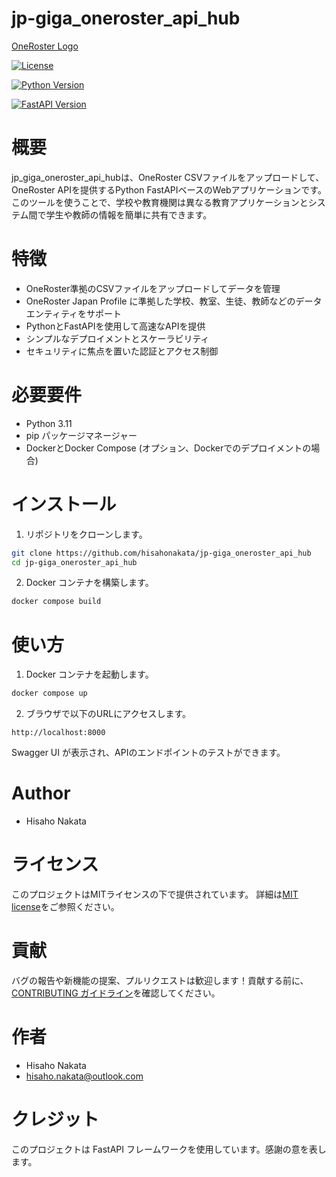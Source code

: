 # jp-giga_oneroster_api_hub

[OneRoster Logo](https://www.imsglobal.org/activity/onerosterlis)

[![License](https://img.shields.io/badge/License-MIT-blue.svg)](https://opensource.org/licenses/MIT)

[![Python Version](https://img.shields.io/badge/python-3.11-blue.svg)](https://www.python.org/downloads/release/python-311/)

[![FastAPI Version](https://img.shields.io/badge/fastapi-0.68.0-blue.svg)](https://fastapi.tiangolo.com/)

# 概要
jp_giga_oneroster_api_hubは、OneRoster CSVファイルをアップロードして、OneRoster APIを提供するPython FastAPIベースのWebアプリケーションです。このツールを使うことで、学校や教育機関は異なる教育アプリケーションとシステム間で学生や教師の情報を簡単に共有できます。

# 特徴

- OneRoster準拠のCSVファイルをアップロードしてデータを管理
- OneRoster Japan Profile に準拠した学校、教室、生徒、教師などのデータエンティティをサポート
- PythonとFastAPIを使用して高速なAPIを提供
- シンプルなデプロイメントとスケーラビリティ
- セキュリティに焦点を置いた認証とアクセス制御
# 必要要件

- Python 3.11
- pip パッケージマネージャー
- DockerとDocker Compose (オプション、Dockerでのデプロイメントの場合)

# インストール

1. リポジトリをクローンします。

```bash
git clone https://github.com/hisahonakata/jp-giga_oneroster_api_hub
cd jp-giga_oneroster_api_hub
```

2. Docker コンテナを構築します。

```bash
docker compose build
```

# 使い方

1.  Docker コンテナを起動します。

```bash
docker compose up
```

2. ブラウザで以下のURLにアクセスします。

```
http://localhost:8000
```

Swagger UI が表示され、APIのエンドポイントのテストができます。
# Author

* Hisaho Nakata

# ライセンス
 
このプロジェクトはMITライセンスの下で提供されています。 詳細は[MIT license](https://en.wikipedia.org/wiki/MIT_License)をご参照ください。

# 貢献
バグの報告や新機能の提案、プルリクエストは歓迎します！貢献する前に、 [CONTRIBUTING ガイドライン](https://docs.github.com/ja/communities/setting-up-your-project-for-healthy-contributions/setting-guidelines-for-repository-contributors)を確認してください。

# 作者
* Hisaho Nakata
* hisaho.nakata@outlook.com

# クレジット
このプロジェクトは FastAPI フレームワークを使用しています。感謝の意を表します。
